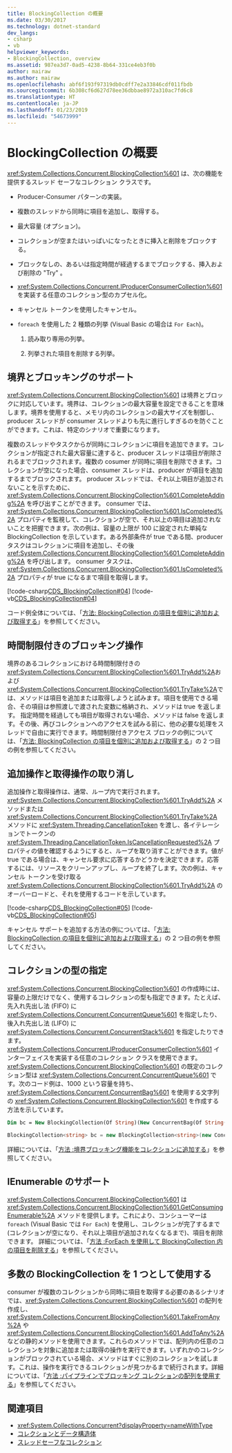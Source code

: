 ```yaml
---
title: BlockingCollection の概要
ms.date: 03/30/2017
ms.technology: dotnet-standard
dev_langs:
- csharp
- vb
helpviewer_keywords:
- BlockingCollection, overview
ms.assetid: 987ea3d7-0ad5-4238-8b64-331ce4eb3f0b
author: mairaw
ms.author: mairaw
ms.openlocfilehash: abf6f193f97319db0cdff7e2a33846cdf011fbdb
ms.sourcegitcommit: 6b308cf6d627d78ee36dbbae8972a310ac7fd6c8
ms.translationtype: HT
ms.contentlocale: ja-JP
ms.lasthandoff: 01/23/2019
ms.locfileid: "54673999"
---
```

# <a name="blockingcollection-overview"></a>BlockingCollection の概要
<xref:System.Collections.Concurrent.BlockingCollection%601> は、次の機能を提供するスレッド セーフなコレクション クラスです。

-   Producer-Consumer パターンの実装。

-   複数のスレッドから同時に項目を追加し、取得する。

-   最大容量 (オプション)。

-   コレクションが空またはいっぱいになったときに挿入と削除をブロックする。

-   ブロックなしの、あるいは指定時間が経過するまでブロックする、挿入および削除の "Try" 。

-   <xref:System.Collections.Concurrent.IProducerConsumerCollection%601> を実装する任意のコレクション型のカプセル化。

-   キャンセル トークンを使用したキャンセル。

-   `foreach` を使用した 2 種類の列挙 (Visual Basic の場合は `For Each`)。

    1.  読み取り専用の列挙。

    2.  列挙された項目を削除する列挙。

## <a name="bounding-and-blocking-support"></a>境界とブロッキングのサポート
<xref:System.Collections.Concurrent.BlockingCollection%601> は境界とブロックに対応しています。境界は、コレクションの最大容量を設定できることを意味します。境界を使用すると、メモリ内のコレクションの最大サイズを制御し、producer スレッドが consumer スレッドよりも先に進行しすぎるのを防ぐことができます。これは、特定のシナリオで重要になります。

複数のスレッドやタスクからが同時にコレクションに項目を追加できます。コレクションが指定された最大容量に達すると、producer スレッドは項目が削除されるまでブロックされます。複数の cosumer が同時に項目を削除できます。コレクションが空になった場合、consumer スレッドは、producer が項目を追加するまでブロックされます。 producer スレッドでは、それ以上項目が追加されないことを示すために、<xref:System.Collections.Concurrent.BlockingCollection%601.CompleteAdding%2A> を呼び出すことができます。 consumer では、<xref:System.Collections.Concurrent.BlockingCollection%601.IsCompleted%2A> プロパティを監視して、コレクションが空で、それ以上の項目は追加されないことを把握できます。次の例は、容量の上限が 100 に設定された単純な BlockingCollection を示しています。ある外部条件が true である間、producer タスクはコレクションに項目を追加し、その後<xref:System.Collections.Concurrent.BlockingCollection%601.CompleteAdding%2A> を呼び出します。 consumer タスクは、<xref:System.Collections.Concurrent.BlockingCollection%601.IsCompleted%2A> プロパティが true になるまで項目を取得します。

[!code-csharp[CDS_BlockingCollection#04](../../../../samples/snippets/csharp/VS_Snippets_Misc/cds_blockingcollection/cs/blockingcollection.cs#04)]
[!code-vb[CDS_BlockingCollection#04](../../../../samples/snippets/visualbasic/VS_Snippets_Misc/cds_blockingcollection/vb/introsnippetsbc.vb#04)]

コード例全体については、「[方法: BlockingCollection の項目を個別に追加および取得する](../../../../docs/standard/collections/thread-safe/how-to-add-and-take-items.md)」を参照してください。

## <a name="timed-blocking-operations"></a>時間制限付きのブロッキング操作
境界のあるコレクションにおける時間制限付きの <xref:System.Collections.Concurrent.BlockingCollection%601.TryAdd%2A>および <xref:System.Collections.Concurrent.BlockingCollection%601.TryTake%2A>では、メソッドは項目を追加または取得しようと試みます。項目を使用できる場合、その項目は参照渡しで渡された変数に格納され、メソッドは true を返します。 指定時間を経過しても項目が取得されない場合、メソッドは false を返します。その後、再びコレクションへのアクセスを試みる前に、他の必要な処理をスレッドで自由に実行できます。時間制限付きアクセス ブロックの例については、「[方法: BlockingCollection の項目を個別に追加および取得する](../../../../docs/standard/collections/thread-safe/how-to-add-and-take-items.md)」の 2 つ目の例を参照してください。

## <a name="cancelling-add-and-take-operations"></a>追加操作と取得操作の取り消し
 追加操作と取得操作は、通常、ループ内で実行されます。 <xref:System.Collections.Concurrent.BlockingCollection%601.TryAdd%2A> メソッドまたは <xref:System.Collections.Concurrent.BlockingCollection%601.TryTake%2A> メソッドに <xref:System.Threading.CancellationToken> を渡し、各イテレーションでトークンの <xref:System.Threading.CancellationToken.IsCancellationRequested%2A> プロパティの値を確認するようにすると、ループを取り消すことができます。値が true である場合は、キャンセル要求に応答するかどうかを決定できます。応答するには、リソースをクリーンアップし、ループを終了します。次の例は、キャンセル トークンを受け取る <xref:System.Collections.Concurrent.BlockingCollection%601.TryAdd%2A> のオーバーロードと、それを使用するコードを示しています。

[!code-csharp[CDS_BlockingCollection#05](../../../../samples/snippets/csharp/VS_Snippets_Misc/cds_blockingcollection/cs/blockingcollection.cs#05)]
[!code-vb[CDS_BlockingCollection#05](../../../../samples/snippets/visualbasic/VS_Snippets_Misc/cds_blockingcollection/vb/introsnippetsbc.vb#05)]

キャンセル サポートを追加する方法の例については、「[方法: BlockingCollection の項目を個別に追加および取得する](../../../../docs/standard/collections/thread-safe/how-to-add-and-take-items.md)」の 2 つ目の例を参照してください。

## <a name="specifying-the-collection-type"></a>コレクションの型の指定
<xref:System.Collections.Concurrent.BlockingCollection%601> の作成時には、容量の上限だけでなく、使用するコレクションの型も指定できます。たとえば、先入れ先出し法 (FIFO) に <xref:System.Collections.Concurrent.ConcurrentQueue%601> を指定したり、後入れ先出し法 (LIFO) に <xref:System.Collections.Concurrent.ConcurrentStack%601> を指定したりできます。 <xref:System.Collections.Concurrent.IProducerConsumerCollection%601> インターフェイスを実装する任意のコレクション クラスを使用できます。 <xref:System.Collections.Concurrent.BlockingCollection%601> の既定のコレクション型は <xref:System.Collections.Concurrent.ConcurrentQueue%601> です。次のコード例は、1000 という容量を持ち、<xref:System.Collections.Concurrent.ConcurrentBag%601> を使用する文字列の <xref:System.Collections.Concurrent.BlockingCollection%601> を作成する方法を示しています。

```vb
Dim bc = New BlockingCollection(Of String)(New ConcurrentBag(Of String()), 1000)
```

```csharp
BlockingCollection<string> bc = new BlockingCollection<string>(new ConcurrentBag<string>(), 1000 );
```

詳細については、「[方法 :境界ブロッキング機能をコレクションに追加する](../../../../docs/standard/collections/thread-safe/how-to-add-bounding-and-blocking.md)」を参照してください。

## <a name="ienumerable-support"></a>IEnumerable のサポート
<xref:System.Collections.Concurrent.BlockingCollection%601> は <xref:System.Collections.Concurrent.BlockingCollection%601.GetConsumingEnumerable%2A> メソッドを提供します。これにより、コンシューマーは `foreach` (Visual Basic では `For Each`) を使用し、コレクションが完了するまで (コレクションが空になり、それ以上項目が追加されなくなるまで)、項目を削除できます。 詳細については、「[方法 :ForEach を使用して BlockingCollection 内の項目を削除する](../../../../docs/standard/collections/thread-safe/how-to-use-foreach-to-remove.md)」を参照してください。

## <a name="using-many-blockingcollections-as-one"></a>多数の BlockingCollection を 1 つとして使用する
consumer が複数のコレクションから同時に項目を取得する必要のあるシナリオでは、<xref:System.Collections.Concurrent.BlockingCollection%601> の配列を作成し、<xref:System.Collections.Concurrent.BlockingCollection%601.TakeFromAny%2A> や <xref:System.Collections.Concurrent.BlockingCollection%601.AddToAny%2A> などの静的メソッドを使用できます。これらのメソッドでは、配列内の任意のコレクションを対象に追加または取得の操作を実行できます。いずれかのコレクションがブロックされている場合、メソッドはすぐに別のコレクションを試します。これは、操作を実行できるコレクションが見つかるまで続行されます。詳細については、「[方法 :パイプラインでブロッキング コレクションの配列を使用する](../../../../docs/standard/collections/thread-safe/how-to-use-arrays-of-blockingcollections.md)」を参照してください。

## <a name="see-also"></a>関連項目

- <xref:System.Collections.Concurrent?displayProperty=nameWithType>
- [コレクションとデータ構造体](../../../../docs/standard/collections/index.md)
- [スレッドセーフなコレクション](../../../../docs/standard/collections/thread-safe/index.md)
